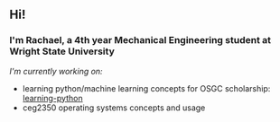 ## Hi! 
### I'm Rachael, a 4th year Mechanical Engineering student at Wright State University

*I'm currently working on:*
* learning python/machine learning concepts for OSGC scholarship: [learning-python](https://github.com/rballentine25/learning-python)
* ceg2350 operating systems concepts and usage
